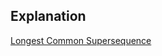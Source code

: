 ## Explanation 

[Longest Common Supersequence](https://www.youtube.com/watch?v=823Grn4_dCQ&list=PL_z_8CaSLPWekqhdCPmFohncHwz8TY2Go&index=24)